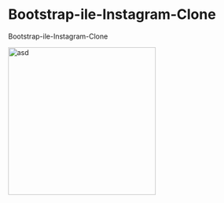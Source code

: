 # Bootstrap-ile-Instagram-Clone
Bootstrap-ile-Instagram-Clone


<img height="300px" src="https://media.giphy.com/media/ZrEf6VHrL97XusgAS9/giphy.gif" alt="asd">